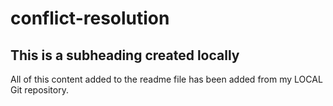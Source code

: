 # conflict-resolution

## This is a subheading created locally
All of this content added to the readme file has been added from my LOCAL Git repository.
